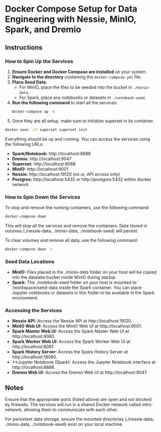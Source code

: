 # Docker Compose Setup for Data Engineering with Nessie, MinIO, Spark, and Dremio

## Instructions

### How to Spin Up the Services

1. **Ensure Docker and Docker Compose are installed** on your system.
2. **Navigate to the directory** containing the `docker-compose.yml` file.
3. **Place Seed Data:**
   - For MinIO, place the files to be seeded into the bucket in `./minio-data`.
   - For Spark, place any notebooks or datasets in `./notebook-seed`.
4. **Run the following command** to start all the services:
```bash
   docker-compose up -d
```
5. Once they are all setup, make sure to initialize superset in its container.

```bash
docker exec -it superset superset init
```

Everything should be up and running. You can access the services using the following URLs:

- **Spark/Notebook:** http://localhost:8888
- **Dremio:** http://localhost:9047
- **Superset:** http://localhost:8088
- **MinIO:** http://localhost:9001
- **Nessie:** http://localhost:19120 (no ui, API access only)
- **Postgres:** http://localhost:5435 or http://postgres:5432 within docker network

### How to Spin Down the Services
To stop and remove the running containers, use the following command:

```bash
docker-compose down
```

This will stop all the services and remove the containers. Data stored in volumes (./nessie-data, ./minio-data, ./notebook-seed) will persist.

To clear volumes and remove all data, use the following command:

```bash
docker-compose down -v
```

### Seed Data Locations
- **MinIO:** Files placed in the ./minio-data folder on your host will be copied into the datalake bucket inside MinIO during startup.
- **Spark:** The ./notebook-seed folder on your host is mounted to /workspace/seed-data inside the Spark container. You can place Jupyter notebooks or datasets in this folder to be available in the Spark environment.

### Accessing the Services
- **Nessie API:** Access the Nessie API at http://localhost:19120.
- **MinIO Web UI:** Access the MinIO Web UI at http://localhost:9001.
- **Spark Master Web UI:** Access the Spark Master Web UI at http://localhost:8080.
- **Spark Worker Web UI:** Access the Spark Worker Web UI at http://localhost:8081.
- **Spark History Server:** Access the Spark History Server at http://localhost:18080.
- **Jupyter Notebook (Spark): Access the Jupyter Notebook interface at http://localhost:8888.
- **Dremio Web UI:** Access the Dremio Web UI at http://localhost:9047.

## Notes
Ensure that the appropriate ports (listed above) are open and not blocked by firewalls.
The services will run in a shared Docker network called intro-network, allowing them to communicate with each other.

For persistent data storage, ensure the mounted directories (./nessie-data, ./minio-data, ./notebook-seed) exist on your local machine.